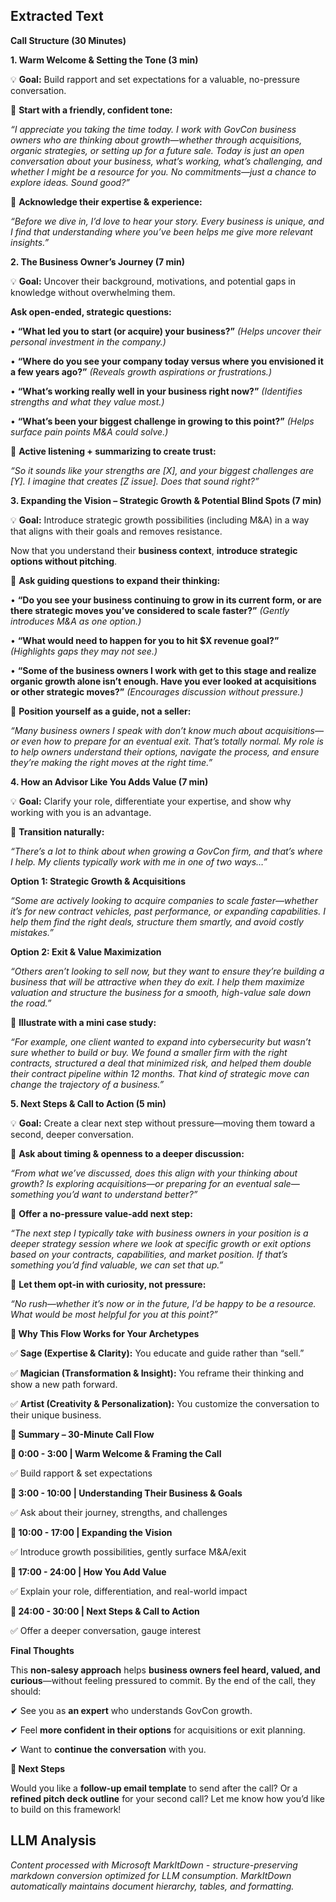 ## Extracted Text
**Call Structure (30 Minutes)**

**1. Warm Welcome & Setting the Tone (3 min)**

💡 **Goal:** Build rapport and set expectations for a valuable, no-pressure conversation.

🔹 **Start with a friendly, confident tone:**

*“I appreciate you taking the time today. I work with GovCon business owners who are thinking about growth—whether through acquisitions, organic strategies, or setting up for a future sale. Today is just an open conversation about your business, what’s working, what’s challenging, and whether I might be a resource for you. No commitments—just a chance to explore ideas. Sound good?”*

🔹 **Acknowledge their expertise & experience:**

*“Before we dive in, I’d love to hear your story. Every business is unique, and I find that understanding where you’ve been helps me give more relevant insights.”*

**2. The Business Owner’s Journey (7 min)**

💡 **Goal:** Uncover their background, motivations, and potential gaps in knowledge without overwhelming them.

**Ask open-ended, strategic questions:**

• **“What led you to start (or acquire) your business?”** *(Helps uncover their personal investment in the company.)*

• **“Where do you see your company today versus where you envisioned it a few years ago?”** *(Reveals growth aspirations or frustrations.)*

• **“What’s working really well in your business right now?”** *(Identifies strengths and what they value most.)*

• **“What’s been your biggest challenge in growing to this point?”** *(Helps surface pain points M&A could solve.)*

🔹 **Active listening + summarizing to create trust:**

*“So it sounds like your strengths are [X], and your biggest challenges are [Y]. I imagine that creates [Z issue]. Does that sound right?”*

**3. Expanding the Vision – Strategic Growth & Potential Blind Spots (7 min)**

💡 **Goal:** Introduce strategic growth possibilities (including M&A) in a way that aligns with their goals and removes resistance.

Now that you understand their **business context**, **introduce strategic options without pitching**.

🔹 **Ask guiding questions to expand their thinking:**

• **“Do you see your business continuing to grow in its current form, or are there strategic moves you’ve considered to scale faster?”** *(Gently introduces M&A as one option.)*

• **“What would need to happen for you to hit $X revenue goal?”** *(Highlights gaps they may not see.)*

• **“Some of the business owners I work with get to this stage and realize organic growth alone isn’t enough. Have you ever looked at acquisitions or other strategic moves?”** *(Encourages discussion without pressure.)*

🔹 **Position yourself as a guide, not a seller:**

*“Many business owners I speak with don’t know much about acquisitions—or even how to prepare for an eventual exit. That’s totally normal. My role is to help owners understand their options, navigate the process, and ensure they’re making the right moves at the right time.”*

**4. How an Advisor Like You Adds Value (7 min)**

💡 **Goal:** Clarify your role, differentiate your expertise, and show why working with you is an advantage.

🔹 **Transition naturally:**

*“There’s a lot to think about when growing a GovCon firm, and that’s where I help. My clients typically work with me in one of two ways…”*

**Option 1: Strategic Growth & Acquisitions**

*“Some are actively looking to acquire companies to scale faster—whether it’s for new contract vehicles, past performance, or expanding capabilities. I help them find the right deals, structure them smartly, and avoid costly mistakes.”*

**Option 2: Exit & Value Maximization**

*“Others aren’t looking to sell now, but they want to ensure they’re building a business that will be attractive when they do exit. I help them maximize valuation and structure the business for a smooth, high-value sale down the road.”*

🔹 **Illustrate with a mini case study:**

*“For example, one client wanted to expand into cybersecurity but wasn’t sure whether to build or buy. We found a smaller firm with the right contracts, structured a deal that minimized risk, and helped them double their contract pipeline within 12 months. That kind of strategic move can change the trajectory of a business.”*

**5. Next Steps & Call to Action (5 min)**

💡 **Goal:** Create a clear next step without pressure—moving them toward a second, deeper conversation.

🔹 **Ask about timing & openness to a deeper discussion:**

*“From what we’ve discussed, does this align with your thinking about growth? Is exploring acquisitions—or preparing for an eventual sale—something you’d want to understand better?”*

🔹 **Offer a no-pressure value-add next step:**

*“The next step I typically take with business owners in your position is a deeper strategy session where we look at specific growth or exit options based on your contracts, capabilities, and market position. If that’s something you’d find valuable, we can set that up.”*

🔹 **Let them opt-in with curiosity, not pressure:**

*“No rush—whether it’s now or in the future, I’d be happy to be a resource. What would be most helpful for you at this point?”*

**🚀 Why This Flow Works for Your Archetypes**

✅ **Sage (Expertise & Clarity):** You educate and guide rather than “sell.”

✅ **Magician (Transformation & Insight):** You reframe their thinking and show a new path forward.

✅ **Artist (Creativity & Personalization):** You customize the conversation to their unique business.

**📌 Summary – 30-Minute Call Flow**

**🔹 0:00 - 3:00 | Warm Welcome & Framing the Call**

✅ Build rapport & set expectations

**🔹 3:00 - 10:00 | Understanding Their Business & Goals**

✅ Ask about their journey, strengths, and challenges

**🔹 10:00 - 17:00 | Expanding the Vision**

✅ Introduce growth possibilities, gently surface M&A/exit

**🔹 17:00 - 24:00 | How You Add Value**

✅ Explain your role, differentiation, and real-world impact

**🔹 24:00 - 30:00 | Next Steps & Call to Action**

✅ Offer a deeper conversation, gauge interest

**Final Thoughts**

This **non-salesy approach** helps **business owners feel heard, valued, and curious**—without feeling pressured to commit. By the end of the call, they should:

✔ See you as **an expert** who understands GovCon growth.

✔ Feel **more confident in their options** for acquisitions or exit planning.

✔ Want to **continue the conversation** with you.

**🚀 Next Steps**

Would you like a **follow-up email template** to send after the call? Or a **refined pitch deck outline** for your second call? Let me know how you’d like to build on this framework!

## LLM Analysis
*Content processed with Microsoft MarkItDown - structure-preserving markdown conversion optimized for LLM consumption. MarkItDown automatically maintains document hierarchy, tables, and formatting.*
